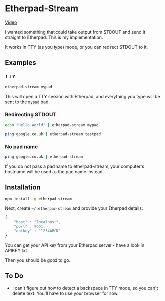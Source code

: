 # Etherpad-Stream

[Video](http://www.youtube.com/watch?v=PScJLoNMdX4&)

I wanted something that could take output from STDOUT and send it straight to
Etherpad. This is my implementation.

It works in TTY (as you type) mode, or you can redirect STDOUT to it.

## Examples

### TTY

```bash
etherpad-stream mypad
```

This will open a TTY session with Etherpad, and everything you type will be 
sent to the `mypad` pad.

### Redirecting STDOUT

```bash
echo "Hello World" | etherpad-stream mypad
```

```bash
ping google.co.uk | etherpad-stream testpad
```

### No pad name

```bash
ping google.co.uk | etherpad-stream
```

If you do not pass a pad name to etherpad-stream, your computer's hostname 
will be used as the pad name instead.

## Installation

```bash
npm install -g etherpad-stream
```

Next, create `~/.etherpad-stream` and provide your Etherpad details:

```javascript
{
	"host" : "localhost",
	"port" : 9001,
	"apikey" : "1234ABCD"
}
```

You can get your API key from your Etherpad server - have a look in APIKEY.txt

Then you should be good to go.

## To Do

- I can't figure out how to detect a backspace in TTY mode, so you can't delete
text. You'll have to use your browser for now.
